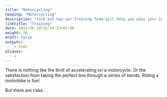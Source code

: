 ```yaml
---
title: "Motorcycling"
heading: "Motorcycling"
description: "Find out how our Training Team will help you pass your IAM Roadsmart advanced riding test and ride to the highest recognised civilian motorcycle riding standard."
linktitle: "Training"
date: 2019-06-29T16:59:53+01:00
weight: 20
draft: false
outputs:
    - html
aliases:
    -
---
```


There is nothing like the thrill of accelerating on a motorcycle. Or the satisfaction from taking the perfect line through a series of bends. Riding a motorbike is fun!

But there are risks.
